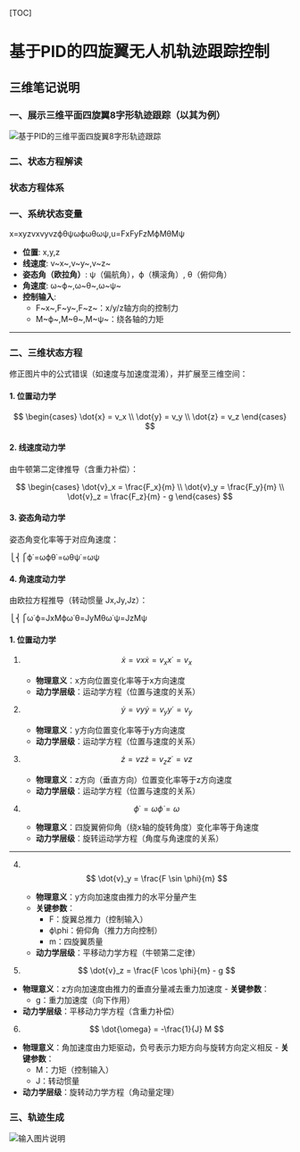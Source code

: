 [TOC]

# 基于PID的四旋翼无人机轨迹跟踪控制

## 三维笔记说明

### 一、展示三维平面四旋翼8字形轨迹跟踪（以其为例）

![基于PID的三维平面四旋翼8字形轨迹跟踪](/imgs/2025-05-04/XCa9LOXWW6ZH955l.png "基于PID的三维平面四旋翼8字形轨迹跟踪")

### 二、状态方程解读

### **状态方程体系**

### ​**一、系统状态变量**

x=​xyzvx​vy​vz​ϕθψωϕ​ωθ​ωψ​​​,u=​Fx​Fy​Fz​Mϕ​Mθ​Mψ​​​

-   ​**位置**: x,y,z
-   ​**线速度**: v~x~​,v~y~​,v~z~​
-   ​**姿态角（欧拉角）​**:  ψ（偏航角），ϕ（横滚角）, θ（俯仰角）
-   ​**角速度**: ω~ϕ~​,ω~θ~​,ω~ψ​~
-   ​**控制输入**:
    -   F~x~​,F~y~​,F~z~​：x/y/z轴方向的控制力
    -   M~ϕ​~,M~θ~​,M~ψ~​：绕各轴的力矩

----------

### ​**二、三维状态方程**

修正图片中的公式错误（如速度与加速度混淆），并扩展至三维空间：

#### ​**1. 位置动力学**

$$
\begin{cases} 
\dot{x} = v_x \\ 
\dot{y} = v_y \\ 
\dot{z} = v_z 
\end{cases}
$$

#### **2. 线速度动力学**

由牛顿第二定律推导（含重力补偿）：

$$
\begin{cases} 
\dot{v}_x = \frac{F_x}{m} \\ 
\dot{v}_y = \frac{F_y}{m} \\ 
\dot{v}_z = \frac{F_z}{m} - g 
\end{cases}
$$

#### ​**3. 姿态角动力学**

姿态角变化率等于对应角速度：

⎩⎨⎧​ϕ˙​=ωϕ​θ˙=ωθ​ψ˙​=ωψ​​

#### ​**4. 角速度动力学**

由欧拉方程推导（转动惯量 Jx​,Jy​,Jz​）：

⎩⎨⎧​ω˙ϕ​=Jx​Mϕ​​ω˙θ​=Jy​Mθ​​ω˙ψ​=Jz​Mψ​​​
#### **1. 位置动力学**

1.  $$ \dot{x} =vx\dot{x} = v_xx˙= v_x $$

    -   ​**物理意义**：x方向位置变化率等于x方向速度
    -   ​**动力学层级**：运动学方程（位置与速度的关系）
    
1.  $$ \dot{y} =vy\dot{y} = v_yy˙= v_y $$

    -   ​**物理意义**：y方向位置变化率等于y方向速度
    -   ​**动力学层级**：运动学方程（位置与速度的关系）
    
2.  $$ ​\dot{z}=vz\dot{z} = v_zz˙=vz​ $$
    
    -   ​**物理意义**：z方向（垂直方向）位置变化率等于z方向速度
    -   ​**动力学层级**：运动学方程（位置与速度的关系）
    
3.  $$ ϕ˙=ω\dot{\phi} = ω $$    
    -   ​**物理意义**：四旋翼俯仰角（绕x轴的旋转角度）变化率等于角速度
    -   ​**动力学层级**：旋转运动学方程（角度与角速度的关系）

----------

4.  ​$$ \dot{v}_y = \frac{F \sin \phi}{m} $$
    
    -   ​**物理意义**：y方向加速度由推力的水平分量产生
    -   ​**关键参数**：
        -   F：旋翼总推力（控制输入）
        -   ϕ\phi：俯仰角（推力方向控制）
        -   m：四旋翼质量
    -   ​**动力学层级**：平移动力学方程（牛顿第二定律）
    
5.   $$ \dot{v}_z = \frac{F \cos \phi}{m} - g $$
    
   -   ​**物理意义**：z方向加速度由推力的垂直分量减去重力加速度
    -   ​**关键参数**：
        -   g：重力加速度（向下作用）
   -   ​**动力学层级**：平移动力学方程（含重力补偿）
    
6.   $$ \dot{\omega} = -\frac{1}{J} M $$
    
   -   ​**物理意义**：角加速度由力矩驱动，负号表示力矩方向与旋转方向定义相反
    -   ​**关键参数**：
        -   M：力矩（控制输入）
        -   J：转动惯量
   -   ​**动力学层级**：旋转动力学方程（角动量定理）

### 三、轨迹生成


![输入图片说明](/imgs/2025-05-04/n5O7dN3UI0TOlHs7.png)
<!--stackedit_data:
eyJoaXN0b3J5IjpbLTE4MzQ5Mzc4NDAsMjA1NTE3Njg0XX0=
-->